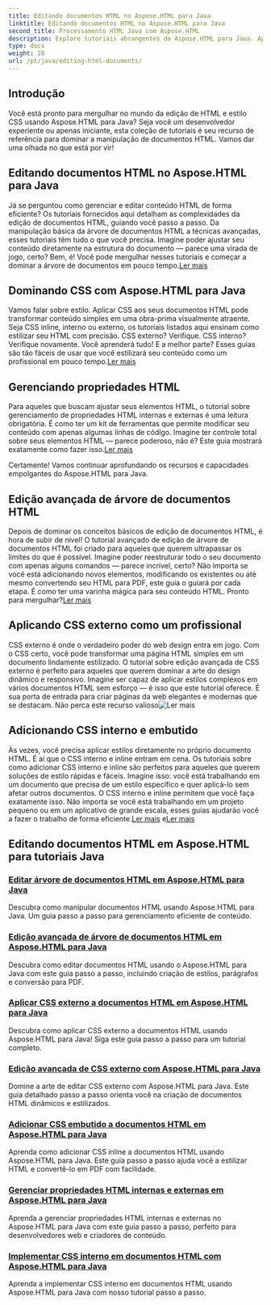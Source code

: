 ```yaml
---
title: Editando documentos HTML no Aspose.HTML para Java
linktitle: Editando documentos HTML no Aspose.HTML para Java
second_title: Processamento HTML Java com Aspose.HTML
description: Explore tutoriais abrangentes do Aspose.HTML para Java. Aprenda edição de documentos HTML, implementação de CSS e gerenciamento de conteúdo com guias passo a passo.
type: docs
weight: 28
url: /pt/java/editing-html-documents/
---
```

## Introdução

Você está pronto para mergulhar no mundo da edição de HTML e estilo CSS usando Aspose.HTML para Java? Seja você um desenvolvedor experiente ou apenas iniciante, esta coleção de tutoriais é seu recurso de referência para dominar a manipulação de documentos HTML. Vamos dar uma olhada no que está por vir!

## Editando documentos HTML no Aspose.HTML para Java

Já se perguntou como gerenciar e editar conteúdo HTML de forma eficiente? Os tutoriais fornecidos aqui detalham as complexidades da edição de documentos HTML, guiando você passo a passo. Da manipulação básica da árvore de documentos HTML a técnicas avançadas, esses tutoriais têm tudo o que você precisa. Imagine poder ajustar seu conteúdo diretamente na estrutura do documento — parece uma virada de jogo, certo? Bem, é! Você pode mergulhar nesses tutoriais e começar a dominar a árvore de documentos em pouco tempo.[Ler mais](./edit-html-document-tree/)

## Dominando CSS com Aspose.HTML para Java

 Vamos falar sobre estilo. Aplicar CSS aos seus documentos HTML pode transformar conteúdo simples em uma obra-prima visualmente atraente. Seja CSS inline, interno ou externo, os tutoriais listados aqui ensinam como estilizar seu HTML com precisão. CSS externo? Verifique. CSS interno? Verifique novamente. Você aprenderá tudo! E a melhor parte? Esses guias são tão fáceis de usar que você estilizará seu conteúdo como um profissional em pouco tempo.[Ler mais](./apply-external-css-html-documents/)

## Gerenciando propriedades HTML

Para aqueles que buscam ajustar seus elementos HTML, o tutorial sobre gerenciamento de propriedades HTML internas e externas é uma leitura obrigatória. É como ter um kit de ferramentas que permite modificar seu conteúdo com apenas algumas linhas de código. Imagine ter controle total sobre seus elementos HTML — parece poderoso, não é? Este guia mostrará exatamente como fazer isso.[Ler mais](./manage-inner-outer-html-properties/)

Certamente! Vamos continuar aprofundando os recursos e capacidades empolgantes do Aspose.HTML para Java.

## Edição avançada de árvore de documentos HTML

Depois de dominar os conceitos básicos de edição de documentos HTML, é hora de subir de nível! O tutorial avançado de edição de árvore de documentos HTML foi criado para aqueles que querem ultrapassar os limites do que é possível. Imagine poder reestruturar todo o seu documento com apenas alguns comandos — parece incrível, certo? Não importa se você está adicionando novos elementos, modificando os existentes ou até mesmo convertendo seu HTML para PDF, este guia o guiará por cada etapa. É como ter uma varinha mágica para seu conteúdo HTML. Pronto para mergulhar?[Ler mais](./advanced-html-document-tree-editing/)

## Aplicando CSS externo como um profissional

 CSS externo é onde o verdadeiro poder do web design entra em jogo. Com o CSS certo, você pode transformar uma página HTML simples em um documento lindamente estilizado. O tutorial sobre edição avançada de CSS externo é perfeito para aqueles que querem dominar a arte do design dinâmico e responsivo. Imagine ser capaz de aplicar estilos complexos em vários documentos HTML sem esforço — é isso que este tutorial oferece. É sua porta de entrada para criar páginas da web elegantes e modernas que se destacam. Não perca este recurso valioso![Ler mais](./advanced-external-css-editing/)

## Adicionando CSS interno e embutido

Às vezes, você precisa aplicar estilos diretamente no próprio documento HTML. É aí que o CSS interno e inline entram em cena. Os tutoriais sobre como adicionar CSS interno e inline são perfeitos para aqueles que querem soluções de estilo rápidas e fáceis. Imagine isso: você está trabalhando em um documento que precisa de um estilo específico e quer aplicá-lo sem afetar outros documentos. O CSS interno e inline permitem que você faça exatamente isso. Não importa se você está trabalhando em um projeto pequeno ou em um aplicativo de grande escala, esses guias ajudarão você a fazer o trabalho de forma eficiente.[Ler mais](./add-inline-css-html-documents/) e[Ler mais](./implement-internal-css-html-documents/)

## Editando documentos HTML em Aspose.HTML para tutoriais Java
### [Editar árvore de documentos HTML em Aspose.HTML para Java](./edit-html-document-tree/)
Descubra como manipular documentos HTML usando Aspose.HTML para Java. Um guia passo a passo para gerenciamento eficiente de conteúdo.
### [Edição avançada de árvore de documentos HTML em Aspose.HTML para Java](./advanced-html-document-tree-editing/)
Descubra como editar documentos HTML usando o Aspose.HTML para Java com este guia passo a passo, incluindo criação de estilos, parágrafos e conversão para PDF.
### [Aplicar CSS externo a documentos HTML em Aspose.HTML para Java](./apply-external-css-html-documents/)
Descubra como aplicar CSS externo a documentos HTML usando Aspose.HTML para Java! Siga este guia passo a passo para um tutorial completo.
### [Edição avançada de CSS externo com Aspose.HTML para Java](./advanced-external-css-editing/)
Domine a arte de editar CSS externo com Aspose.HTML para Java. Este guia detalhado passo a passo orienta você na criação de documentos HTML dinâmicos e estilizados.
### [Adicionar CSS embutido a documentos HTML em Aspose.HTML para Java](./add-inline-css-html-documents/)
Aprenda como adicionar CSS inline a documentos HTML usando Aspose.HTML para Java. Este guia passo a passo ajuda você a estilizar HTML e convertê-lo em PDF com facilidade.
### [Gerenciar propriedades HTML internas e externas em Aspose.HTML para Java](./manage-inner-outer-html-properties/)
Aprenda a gerenciar propriedades HTML internas e externas no Aspose.HTML para Java com este guia passo a passo, perfeito para desenvolvedores web e criadores de conteúdo.
### [Implementar CSS interno em documentos HTML com Aspose.HTML para Java](./implement-internal-css-html-documents/)
Aprenda a implementar CSS interno em documentos HTML usando Aspose.HTML para Java com nosso tutorial passo a passo.